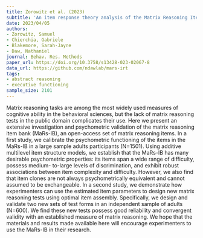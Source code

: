 ```yaml
---
title: Zorowitz et al. (2023)
subtitle: 'An item response theory analysis of the Matrix Reasoning Item Bank (MaRs-IB)'
date: 2023/04/05
authors:
- Zorowitz, Samuel
- Chierchia, Gabriele
- Blakemore, Sarah-Jayne
- Daw, Nathaniel
journal: Behav. Res. Methods
paper_url: https://doi.org/10.3758/s13428-023-02067-8
data_url: https://github.com/ndawlab/mars-irt
tags:
- abstract reasoning
- executive functioning
sample_size: 2101
---
```


Matrix reasoning tasks are among the most widely used measures of cognitive ability in the behavioral sciences, but the lack of matrix reasoning tests in the public domain complicates their use. Here we present an extensive investigation and psychometric validation of the matrix reasoning item bank (MaRs-IB), an open-access set of matrix reasoning items. In a first study, we calibrate the psychometric functioning of the items in the MaRs-IB in a large sample adults participants (N=1501). Using additive multilevel item structure models, we establish that the MaRs-IB has many desirable psychometric properties: its items span a wide range of difficulty, possess medium- to-large levels of discrimination, and exhibit robust associations between item complexity and difficulty. However, we also find that item clones are not always psychometrically equivalent and cannot assumed to be exchangeable. In a second study, we demonstrate how experimenters can use the estimated item parameters to design new matrix reasoning tests using optimal item assembly. Specifically, we design and validate two new sets of test forms in an independent sample of adults (N=600). We find these new tests possess good reliability and convergent validity with an established measure of matrix reasoning. We hope that the materials and results made available here will encourage experimenters to use the MaRs-IB in their research.
